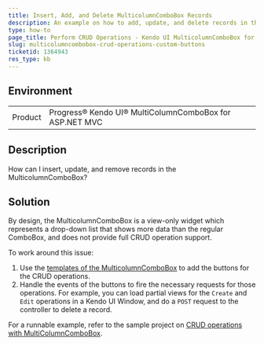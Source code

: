 ```yaml
---
title: Insert, Add, and Delete MulticolumnComboBox Records
description: An example on how to add, update, and delete records in the Kendo UI MulticolumnComboBox.
type: how-to
page_title: Perform CRUD Operations - Kendo UI MulticolumnComboBox for ASP.NET MVC
slug: multicolumncombobox-crud-operations-custom-buttons
ticketid: 1364943
res_type: kb
---
```


## Environment

<table>
	<tr>
		<td>Product</td>
		<td>Progress® Kendo UI® MultiColumnComboBox for ASP.NET MVC</td>
	</tr>
</table>

## Description

How can I insert, update, and remove records in the MulticolumnComboBox?

## Solution

By design, the MulticolumnComboBox is a view-only widget which represents a drop-down list that shows more data than the regular ComboBox, and does not provide full CRUD operation support.

To work around this issue:

1. Use the [templates of the MulticolumnComboBox](https://docs.telerik.com/kendo-ui/controls/editors/multicolumncombobox/overview#templates) to add the buttons for the CRUD operations.
1. Handle the events of the buttons to fire the necessary requests for those operations. For example, you can load partial views for the `Create` and `Edit` operations in a Kendo UI Window, and do a `POST` request to the controller to delete a record.

For a runnable example, refer to the sample project on [CRUD operations with MultiColumnComboBox](https://github.com/telerik/ui-for-aspnet-mvc-examples/tree/master/MultiColumnComboBox/CRUD).
